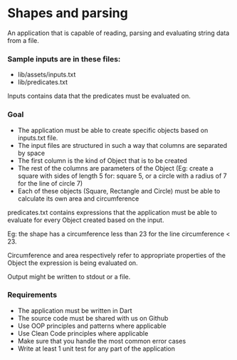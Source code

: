 # Shapes and parsing

An application that is capable of reading, parsing and evaluating string data from a file.

### Sample inputs are in these files:
* lib/assets/inputs.txt
* lib/predicates.txt

Inputs contains data that the predicates must be evaluated on.

### Goal
  * The application must be able to create specific objects based on inputs.txt file.
  * The input files are structured in such a way that columns are separated by space
  * The first column is the kind of Object that is to be created
  * The rest of the columns are parameters of the Object
  (Eg: create a square with sides of length 5 for: square 5, or a circle with a radius of 7 for the line of circle 7)
  * Each of these objects (Square, Rectangle and Circle) must be able to calculate its own area and circumference

  predicates.txt contains expressions that the application must be able to evaluate for every Object created based on the input.
  
  Eg: the shape has a circumference less than 23 for the line  circumference < 23.
  
  Circumference and area respectively refer to appropriate properties of the Object the expression is being evaluated on.

Output might be written to stdout or a file.

### Requirements
  * The application must be written in Dart
  * The source code must be shared with us on Github
  * Use OOP principles and patterns where applicable
  * Use Clean Code principles where applicable
  * Make sure that you handle the most common error cases
  * Write at least 1 unit test for any part of the application
